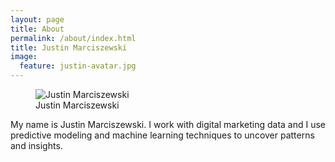 ```yaml
---
layout: page
title: About
permalink: /about/index.html
title: Justin Marciszewski
image:
  feature: justin-avatar.jpg
---
```

<figure>
  <img src="{{ site.url }}/images/default-wave-avatar.jpg" alt="Justin Marciszewski">
  <figcaption>Justin Marciszewski</figcaption>
</figure>

My name is Justin Marciszewski. I work with digital marketing data and I use predictive modeling and machine learning techniques to uncover patterns and insights.